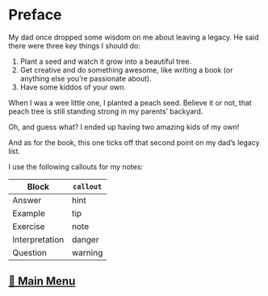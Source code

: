 # Preface

My dad once dropped some wisdom on me about leaving a legacy. He said there were three key things I should do:

1. Plant a seed and watch it grow into a beautiful tree.
2. Get creative and do something awesome, like writing a book (or anything else you’re passionate about).
3. Have some kiddos of your own.

When I was a wee little one, I planted a peach seed. Believe it or not, that peach tree is still standing strong in my parents’ backyard.

Oh, and guess what? I ended up having two amazing kids of my own!

And as for the book, this one ticks off that second point on my dad’s legacy list.

I use the following callouts for my notes:

**Block**  | `callout`
---|---
Answer | hint
Example | tip
Exercise | note
Interpretation | danger
Question | warning

## [📖 Main Menu](index.html)

